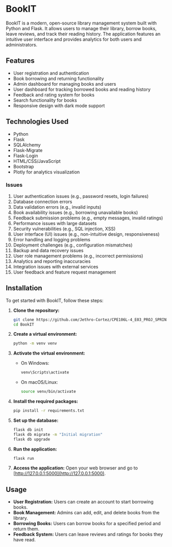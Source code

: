 # BookIT

BookIT is a modern, open-source library management system built with Python and Flask. It allows users to manage their library, borrow books, leave reviews, and track their reading history. The application features an intuitive user interface and provides analytics for both users and administrators.

## Features

- User registration and authentication
- Book borrowing and returning functionality
- Admin dashboard for managing books and users
- User dashboard for tracking borrowed books and reading history
- Feedback and rating system for books
- Search functionality for books
- Responsive design with dark mode support

## Technologies Used

- Python
- Flask
- SQLAlchemy
- Flask-Migrate
- Flask-Login
- HTML/CSS/JavaScript
- Bootstrap
- Plotly for analytics visualization

### Issues

1. User authentication issues (e.g., password resets, login failures)
2. Database connection errors
3. Data validation errors (e.g., invalid inputs)
4. Book availability issues (e.g., borrowing unavailable books)
5. Feedback submission problems (e.g., empty messages, invalid ratings)
6. Performance issues with large datasets
7. Security vulnerabilities (e.g., SQL injection, XSS)
8. User interface (UI) issues (e.g., non-intuitive design, responsiveness)
9. Error handling and logging problems
10. Deployment challenges (e.g., configuration mismatches)
11. Backup and data recovery issues
12. User role management problems (e.g., incorrect permissions)
13. Analytics and reporting inaccuracies
14. Integration issues with external services
15. User feedback and feature request management

## Installation

To get started with BookIT, follow these steps:

1. **Clone the repository:**
   ```bash
   git clone https://github.com/Jethro-Cortez/CPE106L-4_E03_PROJ_SPRINT_3/edit/CAPULI-backup/BookIT%20v1.8.git
   cd BookIT
   ```

2. **Create a virtual environment:**
   ```bash
   python -m venv venv
   ```

3. **Activate the virtual environment:**
   - On Windows:
     ```bash
     venv\Scripts\activate
     ```
   - On macOS/Linux:
     ```bash
     source venv/bin/activate
     ```

4. **Install the required packages:**
   ```bash
   pip install -r requirements.txt
   ```

5. **Set up the database:**
   ```bash
   flask db init
   flask db migrate -m "Initial migration"
   flask db upgrade
   ```

6. **Run the application:**
   ```bash
   flask run
   ```

7. **Access the application:** Open your web browser and go to [http://127.0.0.1:5000](http://127.0.0.1:5000).

## Usage

- **User Registration:** Users can create an account to start borrowing books.
- **Book Management:** Admins can add, edit, and delete books from the library.
- **Borrowing Books:** Users can borrow books for a specified period and return them.
- **Feedback System:** Users can leave reviews and ratings for books they have read.
